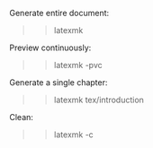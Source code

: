 Generate entire document:

>> latexmk

Preview continuously:

>> latexmk -pvc

Generate a single chapter:

>> latexmk tex/introduction

Clean:

>> latexmk -c